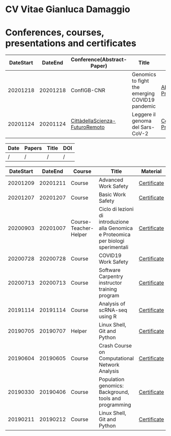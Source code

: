 # CV Vitae Gianluca Damaggio
# Conferences, courses, presentations and certificates

|DateStart| DateEnd| Conference(Abstract-Paper) |Title |  Material |
|---------|--------| ---------- |---------- |--------|
|20201218 | 20201218 | ConfIGB-CNR | Genomics to fight the emerging COVID19 pandemic| [Abstract](abs/Damaggio20ConfDipCNR_ENG.md), [Presentation](https://docs.google.com/presentation/d/1LKwtL63WdeaU2lSAjHZcOJ2Bhr6i5KA4-vtxHuCeXyE/edit#slide=id.gb1b49a806f_0_255)
|20201124 | 20201124 | [CittàdellaScienza-FuturoRemoto](https://www.futuroremoto2020.it/) | Leggere il genoma del Sars-CoV-2 | [Certificate](cert/FR_Attestato.pdf), [Presentation](https://docs.google.com/presentation/d/13An-KjjxEKIOb6kpvwyJZ557A03Y6uIX3LRrwPf_6-0/edit?usp=sharing)



|Date| Papers |Title |  DOI |
|--------- |---------- |---------- |--------|
|/ | / | / | / |


|DateStart| DateEnd| Course |Title |  Material |
|---------|--------| ---------- |---------- |--------|
|20201209 | 20201211 | Course | Advanced Work Safety | [Certificate](cert/advanced_workSafety.pdf)|
|20201207 | 20201207 | Course | Basic Work Safety | [Certificate](cert/workSafety.pdf)|
|20200903| 20201007| Course-Teacher-Helper | Ciclo di lezioni di introduzione alla Genomica e Proteomica per biologi sperimentali | [Certificate](cert/OBI_genomics-proteomics.pdf) |
|20200728 | 20200728 | Course | COVID19 Work Safety | [Certificate](cert/certificate_aifos_covid.pdf)|
|20200713 | 20200713 | Course | Software Carpentry instructor training program | [Certificate](cert/SC_trainer.pdf)|
|20191114 | 20191114 | Course | Analysis of scRNA-seq using R | [Certificate](cert/Certificate-NETTAB-BBCC2019-tutorial.pdf) |
|20190705 | 20190707 | Helper | Linux Shell, Git and Python | [Certificate](cert/certificate-helper_SWCNaples.pdf)|
|20190604 | 20190605 | Course | Crash Course on Computational Network Analysis | [Certificate](cert/network_analysis_ICAR.pdf)|
|20190330 | 20190406 | Course | Population genomics: Background, tools and programming | [Certificate](cert/EMBO_popgen.pdf)|
|20190211 | 20190212 | Course | Linux Shell, Git and Python | [Certificate](cert/SC_certificate-attendance_Naples.pdf)|
